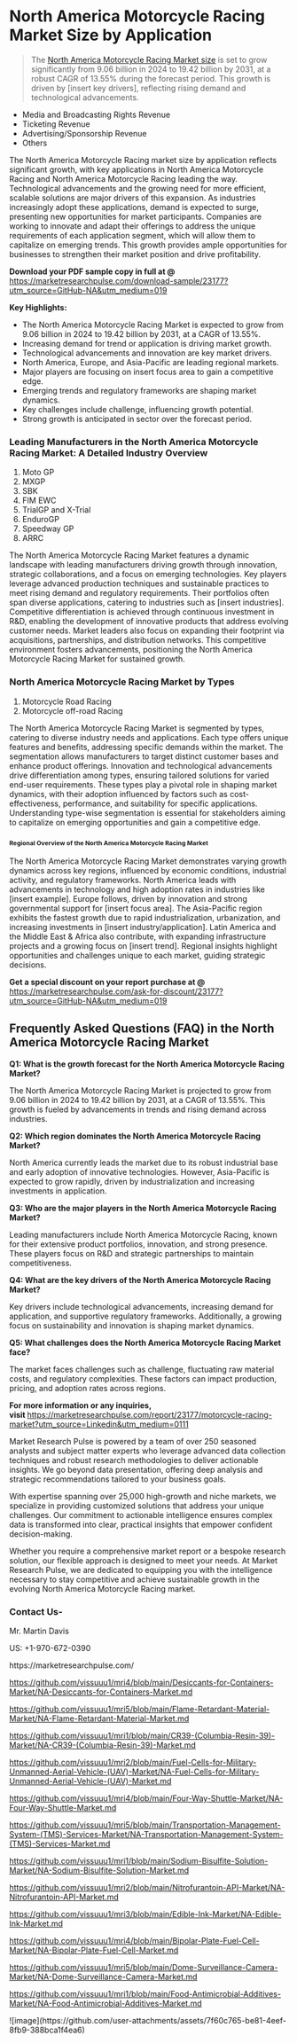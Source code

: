 <h1>North America Motorcycle Racing Market&nbsp;Size by Application</h1><blockquote><p>The <a href="https://marketresearchpulse.com/download-sample/23177?utm_source=GitHub-NA&amp;utm_medium=019">North America Motorcycle Racing Market size</a> is set to grow significantly from 9.06 billion in 2024 to 19.42 billion by 2031, at a robust CAGR of 13.55% during the forecast period. This growth is driven by [insert key drivers], reflecting rising demand and technological advancements.</p></blockquote><ul><li>Media and Broadcasting Rights Revenue<li> Ticketing Revenue<li> Advertising/Sponsorship Revenue<li> Others</li></ul><p>The North America Motorcycle Racing market size by application reflects significant growth, with key applications in North America Motorcycle Racing and North America Motorcycle Racing leading the way. Technological advancements and the growing need for more efficient, scalable solutions are major drivers of this expansion. As industries increasingly adopt these applications, demand is expected to surge, presenting new opportunities for market participants. Companies are working to innovate and adapt their offerings to address the unique requirements of each application segment, which will allow them to capitalize on emerging trends. This growth provides ample opportunities for businesses to strengthen their market position and drive profitability.</p><p><strong>Download your PDF sample copy in full at @ </strong><a href="https://marketresearchpulse.com/download-sample/23177?utm_source=GitHub-NA&amp;utm_medium=019">https://marketresearchpulse.com/download-sample/23177?utm_source=GitHub-NA&amp;utm_medium=019</a></p><p><strong>Key Highlights: </strong></p><ul><li>The North America Motorcycle Racing Market is expected to grow from 9.06 billion in 2024 to 19.42 billion by 2031, at a CAGR of 13.55%.</li><li>Increasing demand for trend or application is driving market growth.</li><li>Technological advancements and innovation are key market drivers.</li><li>North America, Europe, and Asia-Pacific are leading regional markets.</li><li>Major players are focusing on insert focus area to gain a competitive edge.</li><li>Emerging trends and regulatory frameworks are shaping market dynamics.</li><li>Key challenges include challenge, influencing growth potential.</li><li>Strong growth is anticipated in sector over the forecast period.</li></ul><h3>Leading Manufacturers in the North America Motorcycle Racing Market: A Detailed Industry Overview</h3><ol><li>Moto GP</li><li>MXGP</li><li>SBK</li><li>FIM EWC</li><li>TrialGP and X-Trial</li><li>EnduroGP</li><li>Speedway GP</li><li>ARRC</li></ol><div class="flex max-w-full flex-col flex-grow"><div class="min-h-8 text-message flex w-full flex-col items-end gap-2 whitespace-normal break-words [.text-message+&amp;]:mt-5" dir="auto" data-message-author-role="assistant" data-message-id="fd8432e4-4910-450d-b182-61b7bfb0a01f" data-message-model-slug="gpt-4o"><div class="flex w-full flex-col gap-1 empty:hidden first:pt-[3px]"><div class="markdown prose w-full break-words dark:prose-invert light"><p>The North America Motorcycle Racing Market features a dynamic landscape with leading manufacturers driving growth through innovation, strategic collaborations, and a focus on emerging technologies. Key players leverage advanced production techniques and sustainable practices to meet rising demand and regulatory requirements. Their portfolios often span diverse applications, catering to industries such as [insert industries]. Competitive differentiation is achieved through continuous investment in R&amp;D, enabling the development of innovative products that address evolving customer needs. Market leaders also focus on expanding their footprint via acquisitions, partnerships, and distribution networks. This competitive environment fosters advancements, positioning the North America Motorcycle Racing Market for sustained growth.</p></div></div></div></div><h3>North America Motorcycle Racing Market by Types</h3><ol><li>Motorcycle Road Racing<li> Motorcycle off-road Racing</li></ol><div class="flex max-w-full flex-col flex-grow"><div class="min-h-8 text-message flex w-full flex-col items-end gap-2 whitespace-normal break-words [.text-message+&amp;]:mt-5" dir="auto" data-message-author-role="assistant" data-message-id="084470be-0bb7-4664-bddf-5156b4f41249" data-message-model-slug="gpt-4o-mini"><div class="flex w-full flex-col gap-1 empty:hidden first:pt-[3px]"><div class="markdown prose w-full break-words dark:prose-invert light"><p>The North America Motorcycle Racing Market is segmented by types, catering to diverse industry needs and applications. Each type offers unique features and benefits, addressing specific demands within the market. The segmentation allows manufacturers to target distinct customer bases and enhance product offerings. Innovation and technological advancements drive differentiation among types, ensuring tailored solutions for varied end-user requirements. These types play a pivotal role in shaping market dynamics, with their adoption influenced by factors such as cost-effectiveness, performance, and suitability for specific applications. Understanding type-wise segmentation is essential for stakeholders aiming to capitalize on emerging opportunities and gain a competitive edge.</p></div></div></div></div><h3><span style="font-size: 11px;">Regional Overview of the North America Motorcycle Racing Market</span></h3><div class="flex max-w-full flex-col flex-grow"><div class="min-h-8 text-message flex w-full flex-col items-end gap-2 whitespace-normal break-words [.text-message+&amp;]:mt-5" dir="auto" data-message-author-role="assistant" data-message-id="e9038762-ce64-4e30-91c9-9bd413514231" data-message-model-slug="gpt-4o-mini"><div class="flex w-full flex-col gap-1 empty:hidden first:pt-[3px]"><div class="markdown prose w-full break-words dark:prose-invert light"><p>The North America Motorcycle Racing Market demonstrates varying growth dynamics across key regions, influenced by economic conditions, industrial activity, and regulatory frameworks. North America leads with advancements in technology and high adoption rates in industries like [insert example]. Europe follows, driven by innovation and strong governmental support for [insert focus area]. The Asia-Pacific region exhibits the fastest growth due to rapid industrialization, urbanization, and increasing investments in [insert industry/application]. Latin America and the Middle East &amp; Africa also contribute, with expanding infrastructure projects and a growing focus on [insert trend]. Regional insights highlight opportunities and challenges unique to each market, guiding strategic decisions.</p></div></div></div></div><p><strong>Get a special discount on your report purchase at @ </strong><a href="https://marketresearchpulse.com/ask-for-discount/23177?utm_source=GitHub-NA&amp;utm_medium=019">https://marketresearchpulse.com/ask-for-discount/23177?utm_source=GitHub-NA&amp;utm_medium=019</a></p><h2>Frequently Asked Questions (FAQ) in the North America Motorcycle Racing Market</h2><p><strong>Q1: What is the growth forecast for the North America Motorcycle Racing Market?</strong></p><p>The North America Motorcycle Racing Market is projected to grow from 9.06 billion in 2024 to 19.42 billion by 2031, at a CAGR of 13.55%. This growth is fueled by advancements in trends and rising demand across industries.</p><p><strong>Q2: Which region dominates the North America Motorcycle Racing Market?</strong></p><p>North America currently leads the market due to its robust industrial base and early adoption of innovative technologies. However, Asia-Pacific is expected to grow rapidly, driven by industrialization and increasing investments in application.</p><p><strong>Q3: Who are the major players in the North America Motorcycle Racing Market?</strong></p><p>Leading manufacturers include North America Motorcycle Racing, known for their extensive product portfolios, innovation, and strong presence. These players focus on R&amp;D and strategic partnerships to maintain competitiveness.</p><p><strong>Q4: What are the key drivers of the North America Motorcycle Racing Market?</strong></p><p>Key drivers include technological advancements, increasing demand for application, and supportive regulatory frameworks. Additionally, a growing focus on sustainability and innovation is shaping market dynamics.</p><p><strong>Q5: What challenges does the North America Motorcycle Racing Market face?</strong></p><p>The market faces challenges such as challenge, fluctuating raw material costs, and regulatory complexities. These factors can impact production, pricing, and adoption rates across regions.</p><p><strong>For more information or any inquiries, visit&nbsp;</strong><a href="https://marketresearchpulse.com/report/23177/motorcycle-racing-market?utm_source=Linkedin&utm_medium=0111">https://marketresearchpulse.com/report/23177/motorcycle-racing-market?utm_source=Linkedin&utm_medium=0111</a></p><p>Market Research Pulse is powered by a team of over 250 seasoned analysts and subject matter experts who leverage advanced data collection techniques and robust research methodologies to deliver actionable insights. We go beyond data presentation, offering deep analysis and strategic recommendations tailored to your business goals.</p><p>With expertise spanning over 25,000 high-growth and niche markets, we specialize in providing customized solutions that address your unique challenges. Our commitment to actionable intelligence ensures complex data is transformed into clear, practical insights that empower confident decision-making.</p><p>Whether you require a comprehensive market report or a bespoke research solution, our flexible approach is designed to meet your needs. At Market Research Pulse, we are dedicated to equipping you with the intelligence necessary to stay competitive and achieve sustainable growth in the evolving North America Motorcycle Racing market.</p><h3><strong>Contact Us-</strong></h3><p>Mr. Martin Davis</p><p>US: +1-970-672-0390</p><p>https://marketresearchpulse.com/</p><p><a href="https://github.com/vissuuu1/mri4/blob/main/Desiccants-for-Containers-Market/NA-Desiccants-for-Containers-Market.md">https://github.com/vissuuu1/mri4/blob/main/Desiccants-for-Containers-Market/NA-Desiccants-for-Containers-Market.md</a></p><p><a href="https://github.com/vissuuu1/mri5/blob/main/Flame-Retardant-Material-Market/NA-Flame-Retardant-Material-Market.md">https://github.com/vissuuu1/mri5/blob/main/Flame-Retardant-Material-Market/NA-Flame-Retardant-Material-Market.md</a></p><p><a href="https://github.com/vissuuu1/mri1/blob/main/CR39-(Columbia-Resin-39)-Market/NA-CR39-(Columbia-Resin-39)-Market.md">https://github.com/vissuuu1/mri1/blob/main/CR39-(Columbia-Resin-39)-Market/NA-CR39-(Columbia-Resin-39)-Market.md</a></p><p><a href="https://github.com/vissuuu1/mri2/blob/main/Fuel-Cells-for-Military-Unmanned-Aerial-Vehicle-(UAV)-Market/NA-Fuel-Cells-for-Military-Unmanned-Aerial-Vehicle-(UAV)-Market.md">https://github.com/vissuuu1/mri2/blob/main/Fuel-Cells-for-Military-Unmanned-Aerial-Vehicle-(UAV)-Market/NA-Fuel-Cells-for-Military-Unmanned-Aerial-Vehicle-(UAV)-Market.md</a></p><p><a href="https://github.com/vissuuu1/mri4/blob/main/Four-Way-Shuttle-Market/NA-Four-Way-Shuttle-Market.md">https://github.com/vissuuu1/mri4/blob/main/Four-Way-Shuttle-Market/NA-Four-Way-Shuttle-Market.md</a></p><p><a href="https://github.com/vissuuu1/mri5/blob/main/Transportation-Management-System-(TMS)-Services-Market/NA-Transportation-Management-System-(TMS)-Services-Market.md">https://github.com/vissuuu1/mri5/blob/main/Transportation-Management-System-(TMS)-Services-Market/NA-Transportation-Management-System-(TMS)-Services-Market.md</a></p><p><a href="https://github.com/vissuuu1/mri1/blob/main/Sodium-Bisulfite-Solution-Market/NA-Sodium-Bisulfite-Solution-Market.md">https://github.com/vissuuu1/mri1/blob/main/Sodium-Bisulfite-Solution-Market/NA-Sodium-Bisulfite-Solution-Market.md</a></p><p><a href="https://github.com/vissuuu1/mri2/blob/main/Nitrofurantoin-API-Market/NA-Nitrofurantoin-API-Market.md">https://github.com/vissuuu1/mri2/blob/main/Nitrofurantoin-API-Market/NA-Nitrofurantoin-API-Market.md</a></p><p><a href="https://github.com/vissuuu1/mri3/blob/main/Edible-Ink-Market/NA-Edible-Ink-Market.md">https://github.com/vissuuu1/mri3/blob/main/Edible-Ink-Market/NA-Edible-Ink-Market.md</a></p><p><a href="https://github.com/vissuuu1/mri4/blob/main/Bipolar-Plate-Fuel-Cell-Market/NA-Bipolar-Plate-Fuel-Cell-Market.md">https://github.com/vissuuu1/mri4/blob/main/Bipolar-Plate-Fuel-Cell-Market/NA-Bipolar-Plate-Fuel-Cell-Market.md</a></p><p><a href="https://github.com/vissuuu1/mri5/blob/main/Dome-Surveillance-Camera-Market/NA-Dome-Surveillance-Camera-Market.md">https://github.com/vissuuu1/mri5/blob/main/Dome-Surveillance-Camera-Market/NA-Dome-Surveillance-Camera-Market.md</a></p><p><a href="https://github.com/vissuuu1/mri1/blob/main/Food-Antimicrobial-Additives-Market/NA-Food-Antimicrobial-Additives-Market.md">https://github.com/vissuuu1/mri1/blob/main/Food-Antimicrobial-Additives-Market/NA-Food-Antimicrobial-Additives-Market.md</a></p>
![image](https://github.com/user-attachments/assets/7f60c765-be81-4eef-8fb9-388bca1f4ea6)
